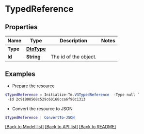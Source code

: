 # TypedReference
## Properties

Name | Type | Description | Notes
------------ | ------------- | ------------- | -------------
**Type** | [**DtoType**](DtoType.md) |  | 
**Id** | **String** | The id of the object.  | 

## Examples

- Prepare the resource
```powershell
$TypedReference = Initialize-Tm.V3TypedReference  -Type null `
 -Id 2c91808568c529c60168cca6f90c1313
```

- Convert the resource to JSON
```powershell
$TypedReference | ConvertTo-JSON
```

[[Back to Model list]](../README.md#documentation-for-models) [[Back to API list]](../README.md#documentation-for-api-endpoints) [[Back to README]](../README.md)

